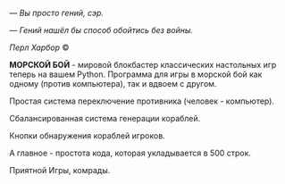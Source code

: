 *— Вы просто гений, сэр.*

*— Гений нашёл бы способ обойтись без войны.*


*Перл Харбор* © 


**МОРСКОЙ БОЙ** - мировой блокбастер классических настольных игр теперь на вашем Python.
Программа для игры в морской бой как одному (против компьютера), так и вдвоем с другом.

Простая система переключение противника (человек - компьютер).

Сбалансированная система генерации кораблей.

Кнопки обнаружения кораблей игроков.

А главное - простота кода, которая укладывается в 500 строк.


Приятной Игры, комрады.
